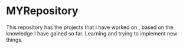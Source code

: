 # MYRepository
This repository has the projects that i have worked on , based on the knowledge I have gained so far.
Learning and trying to implement new things.
